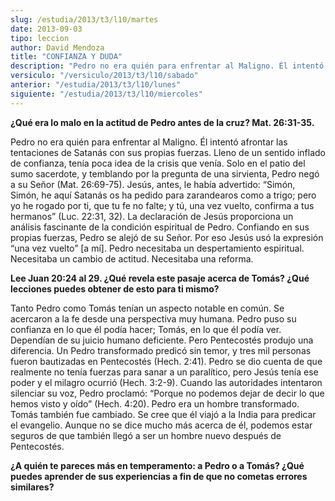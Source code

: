 ```yaml
---
slug: /estudia/2013/t3/l10/martes
date: 2013-09-03
tipo: leccion
author: David Mendoza
title: "CONFIANZA Y DUDA"
description: "Pedro no era quién para enfrentar al Maligno. Él intentó afrontar las ten- taciones de Satanás con sus propias fuerzas. Lleno de un sentido inflado de confianza, tenía poca idea de la crisis que venía. Solo en el patio del sumo sacerdote, y temblando por la pregunta de una sirvienta, Pedro negó a su Señor."
versiculo: "/versiculo/2013/t3/l10/sabado"
anterior: "/estudia/2013/t3/l10/lunes"
siguiente: "/estudia/2013/t3/l10/miercoles"
---
```


**¿Qué era lo malo en la actitud de Pedro antes de la cruz? Mat. 26:31-35.**

Pedro no era quién para enfrentar al Maligno. Él intentó afrontar las tentaciones de Satanás con sus propias fuerzas. Lleno de un sentido inflado de confianza, tenía poca idea de la crisis que venía. Solo en el patio del sumo sacerdote, y temblando por la pregunta de una sirvienta, Pedro negó a su Señor (Mat. 26:69-75). Jesús, antes, le había advertido: “Simón, Simón, he aquí Satanás os ha pedido para zarandearos como a trigo; pero yo he rogado por ti, que tu fe no falte; y tú, una vez vuelto, confirma a tus hermanos” (Luc. 22:31, 32). La declaración de Jesús proporciona un análisis fascinante de la condición espiritual de Pedro. Confiando en sus propias fuerzas, Pedro se alejó de su Señor. Por eso Jesús usó la expresión “una vez vuelto” [a mí]. Pedro necesitaba un despertamiento espiritual. Necesitaba un cambio de actitud. Necesitaba una reforma.

**Lee Juan 20:24 al 29. ¿Qué revela este pasaje acerca de Tomás? ¿Qué lecciones puedes obtener de esto para ti mismo?**

Tanto Pedro como Tomás tenían un aspecto notable en común. Se acercaron a la fe desde una perspectiva muy humana. Pedro puso su confianza en lo que él podía hacer; Tomás, en lo que él podía ver. Dependían de su juicio humano deficiente. Pero Pentecostés produjo una diferencia. Un Pedro transformado predicó sin temor, y tres mil personas fueron bautizadas en Pentecostés (Hech. 2:41). Pedro se dio cuenta de que realmente no tenía fuerzas para sanar a un paralítico, pero Jesús tenía ese poder y el milagro ocurrió (Hech. 3:2-9). Cuando las autoridades intentaron silenciar su voz, Pedro proclamó: “Porque no podemos dejar de decir lo que hemos visto y oído” (Hech. 4:20). Pedro era un hombre transformado. Tomás también fue cambiado. Se cree que él viajó a la India para predicar el evangelio. Aunque no se dice mucho más acerca de él, podemos estar seguros de que también llegó a ser un hombre nuevo después de Pentecostés.

**¿A quién te pareces más en temperamento: a Pedro o a Tomás? ¿Qué puedes aprender de sus experiencias a fin de que no cometas errores similares?**
